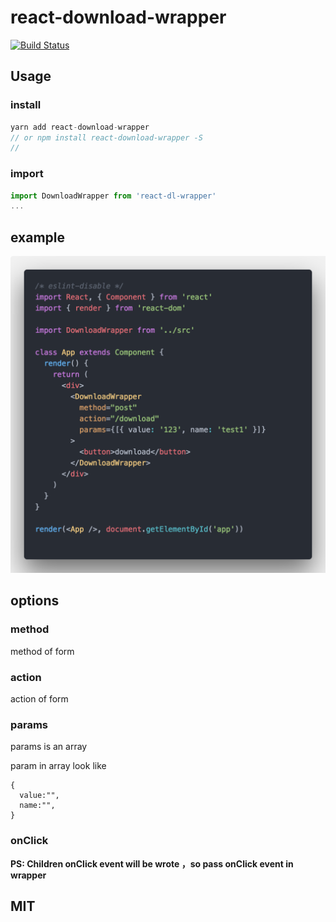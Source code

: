 # react-download-wrapper

[![Build Status](https://img.shields.io/travis/Sunshine168/react-download-wrapper.svg?style=flat-square)](https://travis-ci.org/Sunshine168/react-download-wrapper)

## Usage

### install
```js
yarn add react-download-wrapper 
// or npm install react-download-wrapper -S
// 
```

### import 
```js
import DownloadWrapper from 'react-dl-wrapper'
...
```

## example
![](code.png)

## options

### method
 method of form

### action
action of form 

### params
params is an array 

param in array look like
 
```
{
  value:"",
  name:"",
}
```

### onClick
**PS: Children onClick event will be wrote ，so pass onClick event in wrapper**

## MIT

